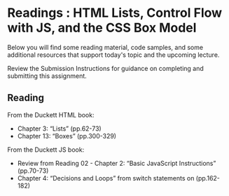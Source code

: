 # Readings : HTML Lists, Control Flow with JS, and the CSS Box Model

Below you will find some reading material, code samples, and some additional resources that support today's topic and the upcoming lecture.

Review the Submission Instructions for guidance on completing and submitting this assignment.

## Reading

From the Duckett HTML book:

- Chapter 3: “Lists” (pp.62-73)
- Chapter 13: “Boxes” (pp.300-329)

From the Duckett JS book:

- Review from Reading 02 - Chapter 2: “Basic JavaScript Instructions” (pp.70-73)
- Chapter 4: “Decisions and Loops” from switch statements on (pp.162-182)

<!-- 
## Additional Resources

### Videos

### Bookmark/Skim
 -->
